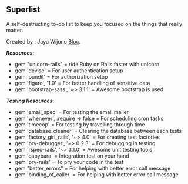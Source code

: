 ## Superlist
A self-destructing to-do list to keep you focused on the things that really matter.

Created by : Jaya Wijono [Bloc](http://bloc.io).

***Resources***:
* gem "unicorn-rails" = ride Ruby on Rails faster with unicorn
* gem 'devise' = For user authentication setup
* gem 'pundit' = For authorization setup
* gem 'figaro', '1.0' = For better handling of sensitive data
* gem 'bootstrap-sass', '~> 3.1.1' = Awesome bootstrap is used

***Testing Resources***:
* gem 'email_spec' = For testing the email mailer
* gem 'whenever', :require => false = For scheduling cron tasks
* gem 'timecop' = For testing by travelling through time
* gem 'database_cleaner' = Clearing the database between each tests
* gem 'factory_girl_rails', '~> 4.0' = For creating test factories
* gem 'pry-debugger', '~> 0.2.3' = For debugging in testing
* gem 'rspec-rails', '~> 3.1.0' = Awesome unit testing tools
* gem 'capybara' = Integration test on your hand
* gem 'pry-rails' = To pry your code in the test
* gem "better_errors" = For helping with better error call message
* gem 'binding_of_caller' = For helping with better error call message